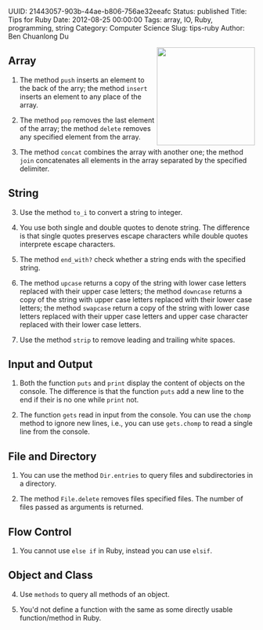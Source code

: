UUID: 21443057-903b-44ae-b806-756ae32eeafc
Status: published
Title: Tips for Ruby
Date: 2012-08-25 00:00:00
Tags: array, IO, Ruby, programming, string
Category: Computer Science
Slug: tips-ruby
Author: Ben Chuanlong Du

<img src="http://dclong.github.io/media/ruby/ruby.png" height="200" width="200" align="right"/>

## Array

1. The method `push` inserts an element to the back of the arry; 
the method `insert` inserts an element to any place of the array.

2. The method `pop` removes the last element of the array;
the method `delete` removes any specified element from the array.

3. The method `concat` combines the array with another one;
the method `join` concatenates all elements in the array separated 
by the specified delimiter. 

## String

3. Use the method `to_i` to convert a string to integer.

2. You use both single and double quotes to denote string. 
The difference is that single quotes preserves 
escape characters while double quotes interprete escape characters.

3. The method `end_with?` check whether a string ends with the specified string.

4. The method `upcase` returns a copy of the string with lower case letters
replaced with their upper case letters; 
the method `downcase` returns a copy of the string with upper case letters 
replaced with their lower case letters;
the method `swapcase` return a copy of the string with lower case letters 
replaced with their upper case letters and upper case character replaced with 
their lower case letters. 

5. Use the method `strip` to remove leading and trailing white spaces.


## Input and Output

1. Both the function `puts` and `print` display the content of objects 
on the console. The difference is that the function `puts` add a new line
to the end if their is no one while `print` not.

2. The function `gets` read in input from the console. 
You can use the `chomp` method to ignore new lines,
i.e., you can use `gets.chomp` to read a single line from the console.

## File and Directory

1. You can use the method `Dir.entries` to query files and subdirectories
in a directory.

2. The method `File.delete` removes files specified files. 
The number of files passed as arguments is returned. 

## Flow Control

1. You cannot use `else if` in Ruby, instead you can use `elsif`.



## Object and Class
4. Use `methods` to query all methods of an object.

1. You'd not define a function with the same as some directly usable function/method in Ruby.

